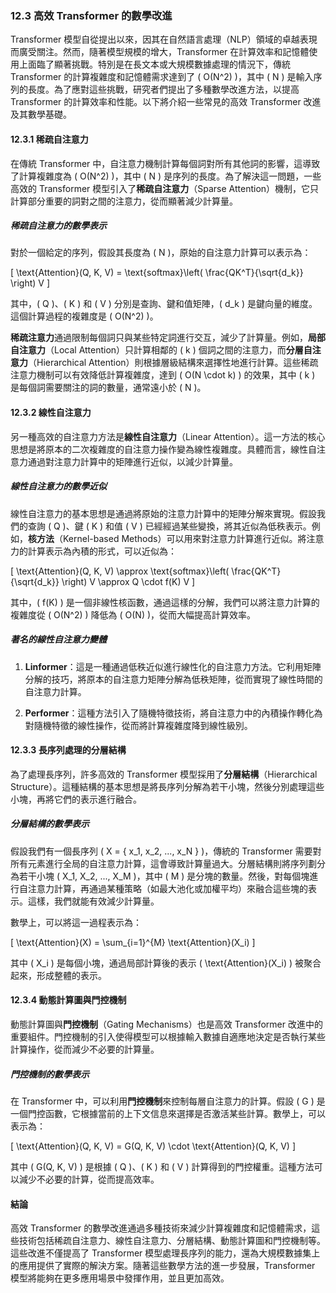 ### **12.3 高效 Transformer 的數學改進**

Transformer 模型自從提出以來，因其在自然語言處理（NLP）領域的卓越表現而廣受關注。然而，隨著模型規模的增大，Transformer 在計算效率和記憶體使用上面臨了顯著挑戰。特別是在長文本或大規模數據處理的情況下，傳統 Transformer 的計算複雜度和記憶體需求達到了 \( O(N^2) \)，其中 \( N \) 是輸入序列的長度。為了應對這些挑戰，研究者們提出了多種數學改進方法，以提高 Transformer 的計算效率和性能。以下將介紹一些常見的高效 Transformer 改進及其數學基礎。

#### **12.3.1 稀疏自注意力**

在傳統 Transformer 中，自注意力機制計算每個詞對所有其他詞的影響，這導致了計算複雜度為 \( O(N^2) \)，其中 \( N \) 是序列的長度。為了解決這一問題，一些高效的 Transformer 模型引入了**稀疏自注意力**（Sparse Attention）機制，它只計算部分重要的詞對之間的注意力，從而顯著減少計算量。

##### **稀疏自注意力的數學表示**

對於一個給定的序列，假設其長度為 \( N \)，原始的自注意力計算可以表示為：

\[
\text{Attention}(Q, K, V) = \text{softmax}\left( \frac{QK^T}{\sqrt{d_k}} \right) V
\]

其中，\( Q \)、\( K \) 和 \( V \) 分別是查詢、鍵和值矩陣，\( d_k \) 是鍵向量的維度。這個計算過程的複雜度是 \( O(N^2) \)。

**稀疏注意力**通過限制每個詞只與某些特定詞進行交互，減少了計算量。例如，**局部自注意力**（Local Attention）只計算相鄰的 \( k \) 個詞之間的注意力，而**分層自注意力**（Hierarchical Attention）則根據層級結構來選擇性地進行計算。這些稀疏注意力機制可以有效降低計算複雜度，達到 \( O(N \cdot k) \) 的效果，其中 \( k \) 是每個詞需要關注的詞的數量，通常遠小於 \( N \)。

#### **12.3.2 線性自注意力**

另一種高效的自注意力方法是**線性自注意力**（Linear Attention）。這一方法的核心思想是將原本的二次複雜度的自注意力操作變為線性複雜度。具體而言，線性自注意力通過對注意力計算中的矩陣進行近似，以減少計算量。

##### **線性自注意力的數學近似**

線性自注意力的基本思想是通過將原始的注意力計算中的矩陣分解來實現。假設我們的查詢 \( Q \)、鍵 \( K \) 和值 \( V \) 已經經過某些變換，將其近似為低秩表示。例如，**核方法**（Kernel-based Methods）可以用來對注意力計算進行近似。將注意力的計算表示為內積的形式，可以近似為：

\[
\text{Attention}(Q, K, V) \approx \text{softmax}\left( \frac{QK^T}{\sqrt{d_k}} \right) V \approx Q \cdot f(K) V
\]

其中，\( f(K) \) 是一個非線性核函數，通過這樣的分解，我們可以將注意力計算的複雜度從 \( O(N^2) \) 降低為 \( O(N) \)，從而大幅提高計算效率。

##### **著名的線性自注意力變體**

1. **Linformer**：這是一種通過低秩近似進行線性化的自注意力方法。它利用矩陣分解的技巧，將原本的自注意力矩陣分解為低秩矩陣，從而實現了線性時間的自注意力計算。

2. **Performer**：這種方法引入了隨機特徵技術，將自注意力中的內積操作轉化為對隨機特徵的線性操作，從而將計算複雜度降到線性級別。

#### **12.3.3 長序列處理的分層結構**

為了處理長序列，許多高效的 Transformer 模型採用了**分層結構**（Hierarchical Structure）。這種結構的基本思想是將長序列分解為若干小塊，然後分別處理這些小塊，再將它們的表示進行融合。

##### **分層結構的數學表示**

假設我們有一個長序列 \( X = \{ x_1, x_2, ..., x_N \} \)，傳統的 Transformer 需要對所有元素進行全局的自注意力計算，這會導致計算量過大。分層結構則將序列劃分為若干小塊 \( X_1, X_2, ..., X_M \)，其中 \( M \) 是分塊的數量。然後，對每個塊進行自注意力計算，再通過某種策略（如最大池化或加權平均）來融合這些塊的表示。這樣，我們就能有效減少計算量。

數學上，可以將這一過程表示為：

\[
\text{Attention}(X) = \sum_{i=1}^{M} \text{Attention}(X_i)
\]

其中 \( X_i \) 是每個小塊，通過局部計算後的表示 \( \text{Attention}(X_i) \) 被聚合起來，形成整體的表示。

#### **12.3.4 動態計算圖與門控機制**

動態計算圖與**門控機制**（Gating Mechanisms）也是高效 Transformer 改進中的重要組件。門控機制的引入使得模型可以根據輸入數據自適應地決定是否執行某些計算操作，從而減少不必要的計算量。

##### **門控機制的數學表示**

在 Transformer 中，可以利用**門控機制**來控制每層自注意力的計算。假設 \( G \) 是一個門控函數，它根據當前的上下文信息來選擇是否激活某些計算。數學上，可以表示為：

\[
\text{Attention}(Q, K, V) = G(Q, K, V) \cdot \text{Attention}(Q, K, V)
\]

其中 \( G(Q, K, V) \) 是根據 \( Q \)、\( K \) 和 \( V \) 計算得到的門控權重。這種方法可以減少不必要的計算，從而提高效率。

#### **結論**

高效 Transformer 的數學改進通過多種技術來減少計算複雜度和記憶體需求，這些技術包括稀疏自注意力、線性自注意力、分層結構、動態計算圖和門控機制等。這些改進不僅提高了 Transformer 模型處理長序列的能力，還為大規模數據集上的應用提供了實際的解決方案。隨著這些數學方法的進一步發展，Transformer 模型將能夠在更多應用場景中發揮作用，並且更加高效。